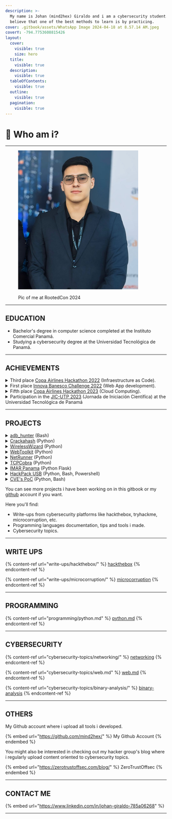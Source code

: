 ```yaml
---
description: >-
  My name is Johan (mind2hex) Giraldo and i am a cybersecurity student. I firmly
  believe that one of the best methods to learn is by practicing.
cover: .gitbook/assets/WhatsApp Image 2024-04-18 at 8.57.14 AM.jpeg
coverY: -794.7753608815426
layout:
  cover:
    visible: true
    size: hero
  title:
    visible: true
  description:
    visible: true
  tableOfContents:
    visible: true
  outline:
    visible: true
  pagination:
    visible: true
---
```


# 💾 Who am i?

***

<figure><img src=".gitbook/assets/WhatsApp Image 2024-04-18 at 8.59.32 AM.jpeg" alt="" width="375"><figcaption><p>Pic of me at RootedCon 2024</p></figcaption></figure>

***

## EDUCATION

* Bachelor's degree in computer science completed at the Instituto Comercial Panamá.
* Studying a cybersecurity degree at the Universidad Tecnológica de Panamá.

***

## ACHIEVEMENTS

<details>

<summary>​Third place <a href="https://www.linkedin.com/posts/johan-giraldo-785a06268_tercer-lugar-en-el-hackathon-de-copa-arilines-activity-7074128375883124736-BlQY?utm_source=share&#x26;utm_medium=member_desktop">Copa Airlines Hackathon 2022</a> (Infraestructure as Code).</summary>

<img src="https://media.licdn.com/dms/image/D4E22AQFMvTOdPDb-4w/feedshare-shrink_2048_1536/0/1686603634352?e=1716422400&#x26;v=beta&#x26;t=rsEUVwyvY1bjUggFcoU_jA9figR4UrjLy867UheMVIk" alt="" data-size="original">

I found it to be an excellent challenge and i acquired a basic knowledge of Terraform.

</details>

<details>

<summary>First place <a href="https://www.linkedin.com/posts/johan-giraldo-785a06268_python-django-mysql-activity-7074129061714751488-wktP?utm_source=share&#x26;utm_medium=member_desktop">Innova Banesco Challenge 2022</a> (Web App development).</summary>

<img src="https://media.licdn.com/dms/image/D4E22AQGgx04SkG90dw/feedshare-shrink_2048_1536/0/1686603797598?e=1716422400&#x26;v=beta&#x26;t=4LP-5kPMKuzi0h7uqrj2lclJtZNccew4nRLo-n0VTDc" alt="" data-size="original">

A very interesting challenge in which knowledge of Python programming, web design and databases is used.

</details>

<details>

<summary>Fifth place <a href="https://www.linkedin.com/posts/johan-giraldo-785a06268_eks-kubernetes-aws-activity-7074130579645947904-lABW?utm_source=share&#x26;utm_medium=member_desktop">Copa Airlines Hackathon 2023</a> (Cloud Computing).</summary>

<img src="https://media.licdn.com/dms/image/D4E22AQErntYp8lb5hw/feedshare-shrink_2048_1536/0/1686604159152?e=1716422400&#x26;v=beta&#x26;t=4htGRMlA6_lJ3Q6VB13MDMeWSPvOezvCeHDRlEzKFKk" alt="" data-size="original">

A challenge that i personally found a bit complicated, however very interesting in which we applied knowledge of cloud computing with Kubernets on AWS.

</details>

<details>

<summary>Participation in the <a href="https://www.linkedin.com/posts/johan-giraldo-785a06268_inteligenciaartificial-python-utp-activity-7084254110857736192-BsM1?utm_source=share&#x26;utm_medium=member_desktop">JIC-UTP 2023</a> (Jornada de Iniciación Cientifíca) at the Universidad Tecnológica de Panamá  </summary>

<img src="https://media.licdn.com/dms/image/D4E22AQFLizJzWkYdIg/feedshare-shrink_800/0/1689017798520?e=1716422400&#x26;v=beta&#x26;t=8GH0uDEXihuT_M9nKso8iEFRJ64Jt0ehxXpWLlw9Ae4" alt="" data-size="original">

Presenting the project "prototype of IDS in network traffic using AI"

</details>

***

## PROJECTS

<details>

<summary><a href="https://github.com/mind2hex/adb_hunter">adb_hunter</a>  (Bash)</summary>

Bash script to enumerate ADB devices with shell access without autentication. With this script you can check if you can access an ADB device using command `adb`. It downloads automatically targets using shodan or you can specify a single target using `-t  <target_ip>` .

### Usage

```
Usage: adb_hunter.sh [options]

Options:
  -h, --help          Show this help message and exit
  -v, --version       Show script version and exit
  -t, --target        Specify a single target instead of test targets from shodan
  -s, --save          Dont delete result file (vulnerable_targets.txt)
```

<img src=".gitbook/assets/image.png" alt="" data-size="original">

</details>

<details>

<summary><a href="https://github.com/mind2hex/crackahash">Crackahash</a> (Python)</summary>

Crackahash is a tool written in python that let you crack hashes from your desktop machine. Simply start a SSH service and an ngrok tunnel in your laptop from anywhere and crackahash will connect and download the juicy hash from your laptop using ngrok API, after that, it will start hashcat optimized to use your GPU to crack the hash and if succeed, it will send the password to your email.

### Usage

![](<.gitbook/assets/image (2).png>)

![](<.gitbook/assets/image (3).png>)

![](<.gitbook/assets/image (1).png>)

</details>

<details>

<summary><a href="https://github.com/mind2hex/wirelesswizard/">WirelessWizard</a> (Python)</summary>

Python project uploaded to pypi.org.  This project is used to handle wireless interfaces using python.

### Usage

![](<.gitbook/assets/image (4).png>)

</details>

<details>

<summary><a href="https://github.com/mind2hex/webtoolkit">WebToolkit</a> (Python)</summary>

Tools for web pentesting.&#x20;

### WebCrawl

```
               _      _____                    _ 
              | |    / ____|                  | |
 __      _____| |__ | |     _ __ __ ___      _| |
 \ \ /\ / / _ \ '_ \| |    | '__/ _` \ \ /\ / / |
  \ V  V /  __/ |_) | |____| | | (_| |\ V  V /| |
   \_/\_/ \___|_.__/ \_____|_|  \__,_| \_/\_/ |_|
                                                 
    author:  mind2hex
    version: 1.0
    
usage: ./WebCrawler.py [options] -u {url} 

a simple python web crawler

options:
  -h, --help           show this help message and exit
  -u , --url           target url. ex --> http://localhost/
  -H , --headers       set HTTP headers. ex --> 'Header1=lol&Header2=lol'
  -P , --proxies       set proxies. ex --> 'http;http://proxy1:8080,https;http://proxy2:8000'
  -D , --download      coma separated extension files to download. ex --> jpg,pdf,png
  -x , --exclude-url   comma separated domains to exclude. ex --> google.com,youtube.com
  -U , --user-agent    specify user agent
  -N, --no-follow      follow redirections
  --rand-user-agent    randomize user-agent
  --usage              show usage examples
  --ignore-errors      ignore connection errors
  -d , --depth         max crawling depth

performance options:
  -rt , --retries      retries per connections if connection fail [default 0]

debugging options:
  -v, --verbose        show verbose messages
  --debug              show debugging messages
  -o , --output        save indexed urls to a file
  -q, --quiet          dont show config before execution

https://github.com/mind2hex/
```

### WebEnum

```
               _     ______                       
              | |   |  ____|                      
 __      _____| |__ | |__   _ __  _   _ _ __ ___     _
 \ \ /\ / / _ \ '_ \|  __| | '_ \| | | | '_ ` _ \   |-|  __
  \ V  V /  __/ |_) | |____| | | | |_| | | | | | |  |=| [wE]
   \_/\_/ \___|_.__/|______|_| |_|\__,_|_| |_| |_|  "^" ====`o   
                                                  
    author:  mind2hex
    version: 1.0
    
usage: ./webEnum.py [options] -u {url} -w {wordlist}

a simple python web directory enumerator

options:
  -h, --help            show this help message and exit
  -u , --url            target url to enumerate                  - example '-u http://localhost:6969/'
  -w , --wordlist       wordlist path to use in enumeration      - example '-w /path/to/wordlist.txt'
  -W , --gen-wordlist   create wordlist using a dir structure    - example '-W /home/user/Downloads/wordpress/'
  -M , --http-method    HTTP Method to use                       - example '-M GET'
  -H , --headers        http headers to use in every request     - example '-H Header1=foo&Header2=bar'
  -A , --user-agent     specify user agent. default[yoMamma]     - example '-ua yoMamma'
  -C , --cookies        cookies to use in every request          - example '-C Cookie1=foo&Cookie2=bar'
  -b , --body-data      body data to send using POST method      - example '-b username=admin&password=admin'
  -P , --proxy          proxies to send every request            - example '-P http=http://localhost:6969'
  -x , --extension      additional extensions to probe           - example '-x php,js,txt'
  -j, --json            send post data in json format            - example '-j -b {'username':'admin'}'
  -s, --add-slash       add slash to every word in wordlist      - 
  -f, --follow          follow redirections.                     - default[False]
  -R, --randomize-ua    randomize user agent.                    - default[False]
  -I, --ignore-errors   ignore connection errors                 - 
  --usage               show usage                               - 
  -V, --verify          verify certificate                       - default[False]

performance options:
  -t , --threads        threads. default[01]                     - example '-t 10'
  -to , --timeout       time to wait for a response default[10]  - example '-to 10'
  -tw , --timewait      time to wait between requests default[0] - example '-tw 10'
  -rt , --retries       retry failed connections                 - example '-rt 10'

debugging options:
  -v, --verbose         show verbose messages                    - 
  -d, --debug           show debugging messages                  - 
  -o , --output         save output to a file                    - example '-o output.txt'
  -q, --quiet           dont show config before execution        - 

filter options:
  -hs , --hs-filter     hide responses using status code         - example '-hs 500,400'
  -hc , --hc-filter     hide responses using content length      - example '-hc nnnn,nnn'
  -hw , --hw-filter     hide responses using web server          - example '-hw nginx'
  -hr , --hr-filter     hide responses using regex               - example '-hr failed'

https://github.com/mind2hex/
```

### WebFuzz

```
               _     ______                      
              | |   |  ____|                     
 __      _____| |__ | |__ _   _ ___________ _ __ 
 \ \ /\ / / _ \ '_ \|  __| | | |_  /_  / _ \ '__|
  \ V  V /  __/ |_) | |  | |_| |/ / / /  __/ |   
   \_/\_/ \___|_.__/|_|   \__,_/___/___\___|_|   
                                                 
    author:  mind2hex
    version: 1.0
    
usage: ./webFuzzer.py [options] -u {url} -w {wordlist}

a simple python multithreading web fuzzer

options:
  -h, --help           show this help message and exit
  -u , --url           target url. ex --> http://localhost/FUZZ
  -w , --wordlist      wordlist
  -b , --body-data     body data to send using POST method. ex --> 'username=admin&password=FUZZ'
  -C , --cookies       set cookies. ex --> 'Cookie1=lol&Cookie2=lol'
  -H , --headers       set HTTP headers. ex --> 'Header1=lol&Header2=lol'
  -P , --proxies       set proxies. ex --> 'http;http://proxy1:8080,https;http://proxy2:8000'
  -U , --user-agent    specify user agent
  -M , --http-method   HTTP to use. [GET|POST|HEAD]
  --magic              specify magic word [default:FUZZ]
  -js, --json          if specified, then body data should be json. ex --> -b {'username':'FUZZ'}
  -f, --follow         follow redirections
  --rand-user-agent    randomize user-agent
  --usage              show usage examples
  --ignore-errors      ignore connection errors, useful to enumerate fuzz subdomains

performance options:
  -t , --threads       threads [default 1]
  -to , --timeout      time to wait for response in seconds [default 10]
  -tw , --timewait     time to wait between each requests in seconds [default 0]
  -rt , --retries      retries per connections if connection fail [default 0]

debugging options:
  -v, --verbose        show verbose messages
  -d, --debug          show debugging messages
  -o , --output        save output to a file
  -q, --quiet          dont show config before execution

filter options:
  -hs , --hs-filter    hide responses with the specified status codes. ex: '300,400'
  -hc , --hc-filter    hide responses with the specified content lenghts. ex: '1234,4321'
  -hw , --hw-filter    hide responses with the specified web servers. ex: 'apache,nginx'
  -hr , --hr-filter    hide responses matching the specified pattern. ex: 'authentication failed'

https://github.com/mind2hex/

```

</details>

<details>

<summary><a href="https://github.com/mind2hex/netrunner">NetRunner</a> (Python)</summary>

Remote Administration Tool written in python.

### Usage

```
$ python3 NetRunner.py -h
usage: ./netrunner.py [options] 

Remote Administration Tool

options:
  -h, --help        show this help message and exit
  -l, --listen      start server mode, listen on specified port
  -p , --port       specified port
  -t , --target     specified IP
  --max-listeners   specified max listening sessions. default[5]
  --password        Specify password for NetRunner server

Examples:
        # start a NetRunner in servermode 
        ./NetRunner.py -t 192.168.0.1 -p 5555 -l 

        # conect to a NetRunner server using NetRunner in client mode
        ./netrunner.py -t 192.168.0.1 -p 5555 

        NetRunnerCommands Engine
        # To use NRC Engine, we should first connect to a NR server using NR client

        # SHOW NRC HELP
        netrunner: #> $NRC HELP   

        # SHOW NRC MODULE HELP
        netrunner: #> $NRC [MODULE_NAME] HELP

https://github.com/mind2hex/

```

</details>

<details>

<summary><a href="https://github.com/mind2hex/tcpcobra">TCPCobra</a> (Python)</summary>

A simple python tcp proxy.

### Usage

```
$ python3 TCPCobra.py -h 
⠀⠀⠀⠀⠀⠀⠀⠀⠀⠀⠀⠀⠀⠀⣀⡀⠀⣀⠀⠀⠀⠀⠀⠀⠀⠀⠀⠀⠀⠀
⠀⠀⠀⠀⠀⠀⠀⠀⢠⣴⣾⡿⠿⠿⠿⠷⠦⠿⠿⠀⠀⠀⠀⠀⠀⠀⠀⠀⠀⠀
⠀⠀⠀⠀⠀⠀⠀⠀⠉⡉⠛⢠⣾⣷⡀⠰⣦⠀⠀⠀⠀⠀⠀⠀⠀⠀⠀⠀⠀⠀
⠀⠀⠀⠀⠀⠀⠀⠀⠸⠇⠀⣈⣀⣀⣀⣀⠈⠂⠀⠀⠀⠀⠀⠀⠀⠀⠀⠀⠀⠀
⠀⠀⠀⠀⠀⠀⠀⠀⠲⣶⡄⠘⠛⠛⠛⠛⠀⠀⠀⠀⠀⠀⠀⠀⠀⠀⠀⠀⠀⠀
⠀⠀⠀⠀⠀⠀⠀⠀⠀⠙⢷⡀⠻⣿⠿⠿⠀⠀⠀⠀⠀⠀⠀⠀⠀⠀⠀
⠀⠀⠀⠀⠀⠀⠀⠀⠀⠀⠀⠉⠀⠀⢴⣶⣶⡄⠀⠀⠀⠀⠀⠀⠀⠀⠀⠀⠀⠀
⠀⠀⠀⠀⠀⠀⠀⠀⠀⠀⠀⠀⠀⠀⠀⠉⢁⣤⣤⡀⠀⠀⠀⠀⠀⠀⠀⠀⠀⠀
⠀⠀⠀⠀⠀⠀⠀TCPCobra⠀⠀⠛⠋⣉⣀⠀⠀⠀⠀⠀⠀ author: mind2hex⠀⠀⠀
⠀⠀⠀⠀⠀⠀⠀⠀⠀⠀⠀⠀⠀⠀⠀⠀⠀⠀⠸⣿⣿⣷⡀⠀⠀⠀⠀version:⠀1.0⠀⠀
⠀⠀⠀⠀⣀⣠⣤⣶⠶⠶⠟⠛⠛⠛⠋⠁⠀⠀⠀⣿⣿⣿⣧⠀⣀⡀⠀⠀⠀⠀
⠀⠀⠀⠰⣿⣿⠷⠶⠶⠿⠿⠿⠿⠿⠿⠿⠿⠿⢁⣿⣿⣿⣿⠀⠿⢛⣻⡆⠀⠀
⠀⠀⢀⣠⣤⣤⣤⣶⣶⣶⣶⣶⡶⠶⠖⠒⢀⣤⣾⣿⣿⣿⡟⢀⣾⣿⡿⠃⠀⠀
⠀⠀⠘⠿⣿⣿⣿⣷⣶⣶⣶⣶⣶⣶⣶⣿⣿⣿⣿⡿⠿⠋⠀⠀⠀⠀⠀⠀⠀⠀
⠀⠀⠀⠀⠀⠀⠉⠉⠉⠉⠉⠉⠉⠉⠉⠉⠉⠁⠀⠀⠀⠀⠀⠀⠀⠀⠀⠀⠀⠀

Usage: ./proxy.py [localhost] [localport] [remotehost] [remoteport] [receive_first] Example: ./proxy.py 127.0.0.1 9000 10.12.132.1 9000 True
```

</details>

<details>

<summary><a href="https://imarpanama.com/">IMAR Panama</a> (Python Flask)</summary>

Back-End of IMAR Panama web page.

![](<.gitbook/assets/image (5).png>)

</details>

<details>

<summary><a href="https://github.com/mind2hex/HackPack_USB">HackPack USB</a> (Python, Bash, Powershell)</summary>

Kit of tools that i carry in my USB to automate enumeration and looting.

![](<.gitbook/assets/image (6).png>)

</details>

<details>

<summary><a href="https://github.com/search?q=owner%3Amind2hex+CVE&#x26;type=repositories">CVE's PoC</a> (Python, Bash)</summary>

I have developed some exploits for CVE's which you cand find in my github account.

![](<.gitbook/assets/image (7).png>)

* [_CVE_-2022-39986](https://github.com/mind2hex/CVE-2022-39986): bash script for automated discovery and exploitation of machines with the _CVE_-2022-39986 vulnerability.

<!---->

* [_CVE_-2023-38035](https://github.com/mind2hex/CVE-2023-38035): Script to exploit _CVE_-2023-38035.

<!---->

* [_CVE_-2019-16113](https://github.com/mind2hex/CVE-2019-16113): Bludit 3.9.2 Remote Command Execution (RCE)

<!---->

* [_CVE_-2021-31630](https://github.com/mind2hex/CVE-2021-31630): OpenPLC 3 WebServer Authenticated Remote Code Execution.

<!---->

* [_CVE_-2019-17240](https://github.com/mind2hex/CVE-2019-17240): Bludit 3.9.2 auth bruteforce bypass
* [_CVE_-2022-46169](https://github.com/mind2hex/CVE-2022-46169)

</details>

You can see more projects i have been working on in this gitbook or my [github](https://github.com/mind2hex) account if you want.&#x20;

Here you'll find:

* Write-ups from cybersecurity platforms like hackthebox, tryhackme, microcorruption, etc.&#x20;
* Programming languages documentation, tips and tools i made.
* Cybersecurity topics.

***

## WRITE UPS

{% content-ref url="write-ups/hackthebox/" %}
[hackthebox](write-ups/hackthebox/)
{% endcontent-ref %}

{% content-ref url="write-ups/microcorruption/" %}
[microcorruption](write-ups/microcorruption/)
{% endcontent-ref %}

***

## PROGRAMMING

{% content-ref url="programming/python.md" %}
[python.md](programming/python.md)
{% endcontent-ref %}

***

## CYBERSECURITY

{% content-ref url="cybersecurity-topics/networking/" %}
[networking](cybersecurity-topics/networking/)
{% endcontent-ref %}

{% content-ref url="cybersecurity-topics/web.md" %}
[web.md](cybersecurity-topics/web.md)
{% endcontent-ref %}

{% content-ref url="cybersecurity-topics/binary-analysis/" %}
[binary-analysis](cybersecurity-topics/binary-analysis/)
{% endcontent-ref %}

***

## OTHERS

My Github account where i upload all tools i developed.

{% embed url="https://github.com/mind2hex/" %}
My Github Account
{% endembed %}

You might also be interested in checking out my hacker group's blog where i regularly upload content oriented to cybersecurity topics.

{% embed url="https://zerotrustoffsec.com/blog/" %}
ZeroTrustOffsec
{% endembed %}

***

## CONTACT ME

{% embed url="https://www.linkedin.com/in/johan-giraldo-785a06268" %}

***
